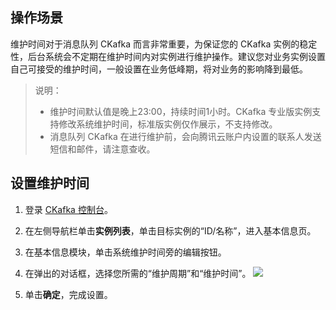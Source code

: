 ## 操作场景

维护时间对于消息队列 CKafka 而言非常重要，为保证您的 CKafka 实例的稳定性，后台系统会不定期在维护时间内对实例进行维护操作。建议您对业务实例设置自己可接受的维护时间，一般设置在业务低峰期，将对业务的影响降到最低。

> 说明：
>
> - 维护时间默认值是晚上23:00，持续时间1小时。CKafka 专业版实例支持修改系统维护时间，标准版实例仅作展示，不支持修改。
> - 消息队列 CKafka 在进行维护前，会向腾讯云账户内设置的联系人发送短信和邮件，请注意查收。

## 设置维护时间

1. 登录 [CKafka 控制台](https://console.cloud.tencent.com/ckafka)。
2. 在左侧导航栏单击**实例列表**，单击目标实例的“ID/名称”，进入基本信息页。
3. 在基本信息模块，单击系统维护时间旁的编辑按钮。

4. 在弹出的对话框，选择您所需的“维护周期”和“维护时间”。
   ![](https://qcloudimg.tencent-cloud.cn/raw/f02c29e74a9fdaab3d65dfff5ea30568.png)

5. 单击**确定**，完成设置。


